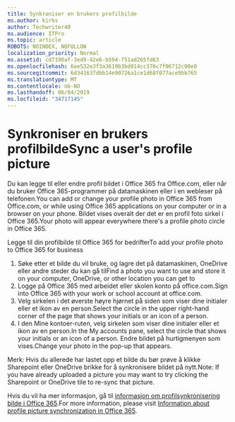 ```yaml
---
title: Synkroniser en brukers profilbilde
ms.author: kirks
author: Techwriter40
ms.audience: ITPro
ms.topic: article
ROBOTS: NOINDEX, NOFOLLOW
localization_priority: Normal
ms.assetid: cd7196af-3ed9-42e6-b594-f51ad265fd63
ms.openlocfilehash: 6ae532e3f3a3619b3bd014cc376c7f06712c00e0
ms.sourcegitcommit: 6d341637dbb14e90726a1ce1d68f077ace9bb765
ms.translationtype: MT
ms.contentlocale: nb-NO
ms.lasthandoff: 06/04/2019
ms.locfileid: "34717145"
---
```

# <a name="sync-a-users-profile-picture"></a><span data-ttu-id="06a7e-102">Synkroniser en brukers profilbilde</span><span class="sxs-lookup"><span data-stu-id="06a7e-102">Sync a user's profile picture</span></span>

<p><span data-ttu-id="06a7e-103">Du kan legge til eller endre profil bildet i Office 365 fra Office.com, eller når du bruker Office 365-programmer på datamaskinen eller i en webleser på telefonen.</span><span class="sxs-lookup"><span data-stu-id="06a7e-103">You can add or change your profile photo in Office 365 from Office.com, or while using Office 365 applications on your computer or in a browser on your phone.</span></span> <span data-ttu-id="06a7e-104">Bildet vises overalt der det er en profil foto sirkel i Office 365.</span><span class="sxs-lookup"><span data-stu-id="06a7e-104">Your photo will appear everywhere there's a profile photo circle in Office 365.</span></span></p> <p><span data-ttu-id="06a7e-105">Legge til din profilbilde til Office 365 for bedrifter</span><span class="sxs-lookup"><span data-stu-id="06a7e-105">To add your profile photo to Office 365 for business</span></span></p> <ol> <li><span data-ttu-id="06a7e-106">Søke etter et bilde du vil bruke, og lagre det på datamaskinen, OneDrive eller andre steder du kan gå til</span><span class="sxs-lookup"><span data-stu-id="06a7e-106">Find a photo you want to use and store it on your computer, OneDrive, or other location you can get to</span></span></li> <li><span data-ttu-id="06a7e-107">Logge på Office 365 med arbeidet eller skolen konto på office.com.</span><span class="sxs-lookup"><span data-stu-id="06a7e-107">Sign into Office 365 with your work or school account at office.com.</span></span></li> <li><span data-ttu-id="06a7e-108">Velg sirkelen i det øverste høyre hjørnet på siden som viser dine initialer eller et ikon av en person.</span><span class="sxs-lookup"><span data-stu-id="06a7e-108">Select the circle in the upper right-hand corner of the page that shows your initials or an icon of a person.</span></span></li> <li><span data-ttu-id="06a7e-109">I den Mine kontoer-ruten, velg sirkelen som viser dine initialer eller et ikon av en person.</span><span class="sxs-lookup"><span data-stu-id="06a7e-109">In the My accounts pane, select the circle that shows your initials or an icon of a person.</span></span> <span data-ttu-id="06a7e-110">Endre bildet på hurtigmenyen som vises.</span><span class="sxs-lookup"><span data-stu-id="06a7e-110">Change your photo in the pop-up that appears.</span></span></li> </ol> <p><span data-ttu-id="06a7e-111">Merk: Hvis du allerede har lastet opp et bilde du bør prøve å klikke Sharepoint eller OneDrive brikke for å synkronisere bildet på nytt.</span><span class="sxs-lookup"><span data-stu-id="06a7e-111">Note: If you have already uploaded a picture you may want to try clicking the Sharepoint or OneDrive tile to re-sync that picture.</span></span></p> <p><span data-ttu-id="06a7e-112">Hvis du vil ha mer informasjon, gå til <a href="https://support.office.com/en-us/article/information-about-profile-picture-synchronization-in-office-365-20594d76-d054-4af4-a660-401133e3d48a?ui=en-US&amp;rs=en-US&amp;ad=US">informasjon om profilsynkronisering bilde i Office 365</a>.</span><span class="sxs-lookup"><span data-stu-id="06a7e-112">For more information, please visit <a href="https://support.office.com/en-us/article/information-about-profile-picture-synchronization-in-office-365-20594d76-d054-4af4-a660-401133e3d48a?ui=en-US&amp;rs=en-US&amp;ad=US">Information about profile picture synchronization in Office 365</a>.</span></span></p>
